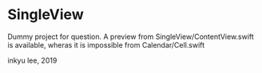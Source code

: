 
# SingleView

Dummy project for question. A preview from SingleView/ContentView.swift is available, wheras it is impossible from Calendar/Cell.swift

inkyu lee, 2019
